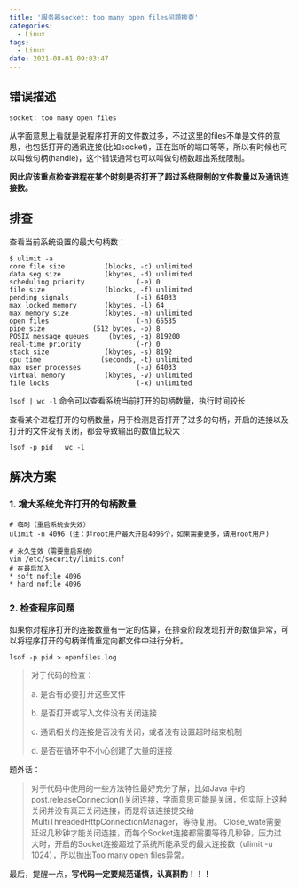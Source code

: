 ```yaml
---
title: '服务器socket: too many open files问题排查'
categories:
  - Linux
tags:
  - Linux
date: 2021-08-01 09:03:47
---
```


## 错误描述

`socket: too many open files`

从字面意思上看就是说程序打开的文件数过多，不过这里的files不单是文件的意思，也包括打开的通讯连接(比如socket)，正在监听的端口等等，所以有时候也可以叫做句柄(handle)，这个错误通常也可以叫做句柄数超出系统限制。

**因此应该重点检查进程在某个时刻是否打开了超过系统限制的文件数量以及通讯连接数。**

## 排查

查看当前系统设置的最大句柄数：

```shell
$ ulimit -a
core file size          (blocks, -c) unlimited
data seg size           (kbytes, -d) unlimited
scheduling priority             (-e) 0
file size               (blocks, -f) unlimited
pending signals                 (-i) 64033
max locked memory       (kbytes, -l) 64
max memory size         (kbytes, -m) unlimited
open files                      (-n) 65535
pipe size            (512 bytes, -p) 8
POSIX message queues     (bytes, -q) 819200
real-time priority              (-r) 0
stack size              (kbytes, -s) 8192
cpu time               (seconds, -t) unlimited
max user processes              (-u) 64033
virtual memory          (kbytes, -v) unlimited
file locks                      (-x) unlimited
```

`lsof | wc -l` 命令可以查看系统当前打开的句柄数量，执行时间较长

查看某个进程打开的句柄数量，用于检测是否打开了过多的句柄，开启的连接以及打开的文件没有关闭，都会导致输出的数值比较大：

`lsof -p pid | wc -l`

## 解决方案

### 1. 增大系统允许打开的句柄数量

```shell
# 临时（重启系统会失效）
ulimit -n 4096 (注：非root用户最大开启4096个，如果需要更多，请用root用户)

# 永久生效（需要重启系统）
vim /etc/security/limits.conf
# 在最后加入
* soft nofile 4096  
* hard nofile 4096
```

### 2. 检查程序问题

如果你对程序打开的连接数量有一定的估算，在排查阶段发现打开的数值异常，可以将程序打开的句柄详情重定向都文件中进行分析。

`lsof -p pid > openfiles.log`

> 对于代码的检查：
>
> a. 是否有必要打开这些文件
>
> b. 是否打开或写入文件没有关闭连接
>
> c. 通讯相关的连接是否没有关闭，或者没有设置超时结束机制
>
> d. 是否在循环中不小心创建了大量的连接

题外话：

> 对于代码中使用的一些方法特性最好充分了解，比如Java 中的 post.releaseConnection()关闭连接，字面意思可能是关闭，但实际上这种关闭并没有真正关闭连接，而是将该连接提交给 MultiThreadedHttpConnectionManager，等待复用。
> Close_wate需要延迟几秒钟才能关闭连接，而每个Socket连接都需要等待几秒钟，压力过大时，开启的Socket连接超过了系统所能承受的最大连接数（ulimit -u 1024），所以抛出Too many open files异常。

最后，提醒一点，**写代码一定要规范谨慎，认真斟酌！！！**
